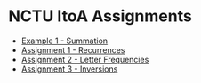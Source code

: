 # NCTU ItoA Assignments

- [Example 1 - Summation](ex1)
- [Assignment 1 - Recurrences](as1)
- [Assignment 2 - Letter Frequencies](as2)
- [Assignment 3 - Inversions](as3)
